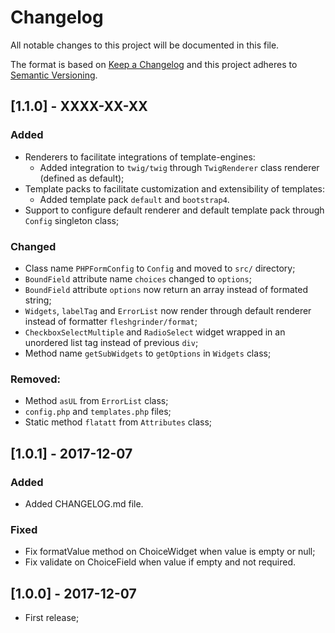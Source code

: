 # Changelog
All notable changes to this project will be documented in this file.

The format is based on [Keep a Changelog](http://keepachangelog.com/)
and this project adheres to [Semantic Versioning](http://semver.org/).

## [1.1.0] - XXXX-XX-XX
### Added
 - Renderers to facilitate integrations of template-engines:
    - Added integration to `twig/twig` through `TwigRenderer` class renderer (defined as default);
 - Template packs to facilitate customization and extensibility of templates:
    - Added template pack `default` and `bootstrap4`.
 - Support to configure default renderer and default template pack through `Config` singleton class;

### Changed
 - Class name `PHPFormConfig` to `Config` and moved to `src/` directory;
 - `BoundField` attribute name `choices` changed to `options`;
 - `BoundField` attribute `options` now return an array instead of formated string;
 - `Widgets`, `labelTag` and `ErrorList` now render through default renderer instead of formatter `fleshgrinder/format`;
 - `CheckboxSelectMultiple` and `RadioSelect` widget wrapped in an unordered list tag instead of previous `div`;
 - Method name `getSubWidgets` to `getOptions` in `Widgets` class;

### Removed:
 - Method `asUL` from `ErrorList` class;
 - `config.php` and `templates.php` files;
 - Static method `flatatt` from `Attributes` class;

## [1.0.1] - 2017-12-07
### Added
 - Added CHANGELOG.md file.

### Fixed
 - Fix formatValue method on ChoiceWidget when value is empty or null;
 - Fix validate on ChoiceField when value if empty and not required.

## [1.0.0] - 2017-12-07
 - First release;
